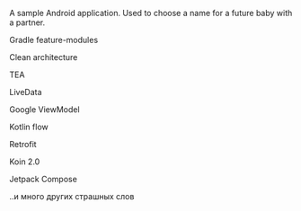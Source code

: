 A sample Android application. Used to choose a name for a future baby with a partner.

Gradle feature-modules

Clean architecture

TEA

LiveData

Google ViewModel

Kotlin flow

Retrofit

Koin 2.0

Jetpack Compose

..и много других страшных слов

